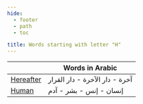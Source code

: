 ```yaml
---
hide:
  - footer
  - path
  - toc

title: Words starting with letter "H"
---
```


|  | Words in Arabic |
| ---- | ---- |
| [Hereafter](../A/aakhirah.md) | آخرة - دار الآخرة - دار القرار |
| [Human](../M/man.md) | إنسان - إنس - بشر - آدم |
